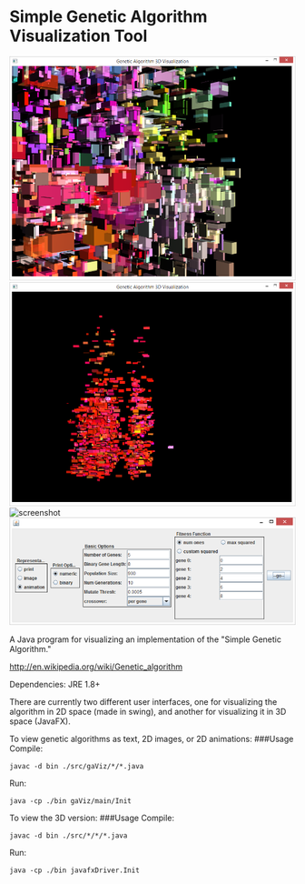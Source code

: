 Simple Genetic Algorithm Visualization Tool
=================
![screenshot](screenshots/visuallize-3d-5.png)
![screenshot](screenshots/visuallize-3d-4.png)
![screenshot](screenshots/visuallize-2d-0.png)
![screenshot](screenshots/options-0.png)

A Java program for visualizing an implementation of the "Simple Genetic Algorithm."

http://en.wikipedia.org/wiki/Genetic_algorithm

Dependencies: JRE 1.8+

There are currently two different user interfaces, one for visualizing the algorithm in 2D space (made in swing), and another for visualizing it in 3D space (JavaFX).

To view genetic algorithms as text, 2D images, or 2D animations:
###Usage
Compile:
```Shell
javac -d bin ./src/gaViz/*/*.java
```

Run:
```Shell
java -cp ./bin gaViz/main/Init
```

To view the 3D version:
###Usage
Compile:
```Shell
javac -d bin ./src/*/*/*.java
```

Run:
```Shell
java -cp ./bin javafxDriver.Init
```
